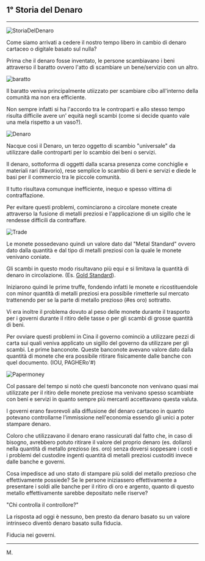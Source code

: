 ## 1° Storia del Denaro
---


![StoriaDelDenaro ](https://i.ibb.co/kKVWn8K/Storia-del-denaro.jpg)

Come siamo arrivati a cedere il nostro tempo libero in cambio di denaro cartaceo o digitale basato sul nulla?

Prima che il denaro fosse inventato, le persone scambiavano i beni attraverso il baratto ovvero l'atto di scambiare un bene/servizio con un altro. 

![baratto](https://i.ibb.co/ZTtJJd2/dddd.jpg)

Il baratto veniva principalmente utiizzato per scambiare cibo all'interno della comunità ma non era efficiente.

Non sempre infatti si ha l'accordo tra le controparti e allo stesso tempo risulta difficile avere un' equità negli scambi (come si decide quanto vale una mela rispetto a un vaso?).

![Denaro](https://i.ibb.co/0DG7H7N/denaro.png)

Nacque così il Denaro, un terzo oggetto di scambio "universale" da utilizzare dalle controparti per lo scambio dei beni o servizi.

Il denaro, sottoforma di oggetti dalla scarsa presenza come conchiglie e materiali rari (#avorio), rese semplice lo scambio di beni e servizi e diede le basi per il commercio tra le piccole comunità.

Il tutto risultava comunque inefficiente, inequo e spesso vittima di contraffazione.

Per evitare questi problemi, cominciarono a circolare monete create attraverso la fusione di metalli preziosi e l'applicazione di un sigillo che le rendesse difficili da contraffare.

![Trade](https://i.ibb.co/nR4B1yJ/trade-denaro.png)

Le monete possedevano quindi un valore dato dal "Metal Standard" ovvero dato dalla quantità e dal tipo di metalli preziosi con la quale le monete venivano coniate.

Gli scambi in questo modo risultavano più equi e si limitava la quantità di denaro in circolazione. (Es. [Gold Standard](https://it.wikipedia.org/wiki/Sistema_aureo)).

Iniziarono quindi le prime truffe, fondendo infatti le monete e ricostituendole con minor quantità di metalli preziosi era possibile rimetterle sul mercato trattenendo per se la parte di metallo prezioso (#es oro) sottratto.

Vi era inoltre il problema dovuto al peso delle monete durante il trasporto per i governi durante il ritiro delle tasse o per gli scambi di grosse quantità di beni.

Per ovviare questi problemi in Cina il governo cominciò a utilizzare pezzi di carta sui quali veniva applicato un sigillo del governo da utilizzare per gli scambi. Le prime banconote.
Queste banconote avevano valore dato dalla quantità di monete che era possibile ritirare fisicamente dalle banche con quel documento. (IOU, PAGHERo'#)

![Papermoney](https://i.ibb.co/xJsyy4s/China-money.png)

Col passare del tempo si notò che questi banconote non venivano quasi mai utilizzate per il ritiro delle monete preziose ma venivano spesso scambiate con beni e servizi in quanto sempre più mercanti accettavano questa valuta.

I governi erano favorevoli alla diffusione del denaro cartaceo in quanto potevano controllarne l'immissione nell'economia essendo gli unici a poter stampare denaro.

Coloro che utilizzavano il denaro erano rassicurati dal fatto che, in caso di bisogno, avrebbero potuto ritirare il valore del proprio denaro (es. dollaro) nella quantità di metallo prezioso (es. oro) senza doversi soppesare i costi e i problemi del custodire ingenti quantità di metalli preziosi custoditi invece dalle banche e governi.

Cosa impedisce ad uno stato di stampare più soldi del metallo prezioso che effettivamente possiede?
Se le persone iniziassero effettivamente a presentare i soldi alle banche per il ritiro di oro e argento, quanto di questo metallo effettivamente sarebbe depositato nelle riserve?

"Chi controlla il controllore?"

La risposta ad oggi è nessuno, ben presto da denaro basato su un valore intrinseco diventò denaro basato sulla fiducia. 

Fiducia nei governi.

---
M.
